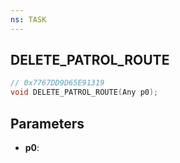 ```yaml
---
ns: TASK
---
```

## DELETE_PATROL_ROUTE

```c
// 0x7767DD9D65E91319
void DELETE_PATROL_ROUTE(Any p0);
```

## Parameters
* **p0**:
